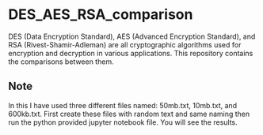 # DES_AES_RSA_comparison
DES (Data Encryption Standard), AES (Advanced Encryption Standard), and RSA (Rivest-Shamir-Adleman) are all cryptographic algorithms used for encryption and decryption in various applications. This repository contains the comparisons between them.

## Note

In this I have used three different files named: 50mb.txt, 10mb.txt, and 600kb.txt. First create these files with random text and same naming then run the python provided jupyter notebook file. You will see the results.

